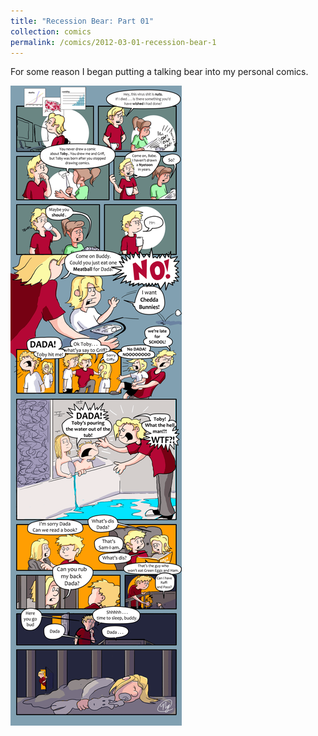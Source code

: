 ```yaml
---
title: "Recession Bear: Part 01"
collection: comics
permalink: /comics/2012-03-01-recession-bear-1
---
```

For some reason I began putting a talking bear into my personal comics.

![TobyToon](../images/comics/nyetoon/nyetoon_TobyToon_6.5.20_final-1.png)
